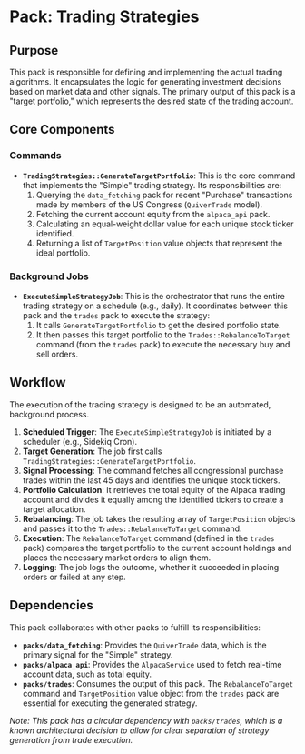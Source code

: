 # Pack: Trading Strategies

## Purpose

This pack is responsible for defining and implementing the actual trading algorithms. It encapsulates the logic for generating investment decisions based on market data and other signals. The primary output of this pack is a "target portfolio," which represents the desired state of the trading account.

## Core Components

### Commands

-   **`TradingStrategies::GenerateTargetPortfolio`**: This is the core command that implements the "Simple" trading strategy. Its responsibilities are:
    1.  Querying the `data_fetching` pack for recent "Purchase" transactions made by members of the US Congress (`QuiverTrade` model).
    2.  Fetching the current account equity from the `alpaca_api` pack.
    3.  Calculating an equal-weight dollar value for each unique stock ticker identified.
    4.  Returning a list of `TargetPosition` value objects that represent the ideal portfolio.

### Background Jobs

-   **`ExecuteSimpleStrategyJob`**: This is the orchestrator that runs the entire trading strategy on a schedule (e.g., daily). It coordinates between this pack and the `trades` pack to execute the strategy:
    1.  It calls `GenerateTargetPortfolio` to get the desired portfolio state.
    2.  It then passes this target portfolio to the `Trades::RebalanceToTarget` command (from the `trades` pack) to execute the necessary buy and sell orders.

## Workflow

The execution of the trading strategy is designed to be an automated, background process.

1.  **Scheduled Trigger**: The `ExecuteSimpleStrategyJob` is initiated by a scheduler (e.g., Sidekiq Cron).
2.  **Target Generation**: The job first calls `TradingStrategies::GenerateTargetPortfolio`.
3.  **Signal Processing**: The command fetches all congressional purchase trades within the last 45 days and identifies the unique stock tickers.
4.  **Portfolio Calculation**: It retrieves the total equity of the Alpaca trading account and divides it equally among the identified tickers to create a target allocation.
5.  **Rebalancing**: The job takes the resulting array of `TargetPosition` objects and passes it to the `Trades::RebalanceToTarget` command.
6.  **Execution**: The `RebalanceToTarget` command (defined in the `trades` pack) compares the target portfolio to the current account holdings and places the necessary market orders to align them.
7.  **Logging**: The job logs the outcome, whether it succeeded in placing orders or failed at any step.

## Dependencies

This pack collaborates with other packs to fulfill its responsibilities:

-   **`packs/data_fetching`**: Provides the `QuiverTrade` data, which is the primary signal for the "Simple" strategy.
-   **`packs/alpaca_api`**: Provides the `AlpacaService` used to fetch real-time account data, such as total equity.
-   **`packs/trades`**: Consumes the output of this pack. The `RebalanceToTarget` command and `TargetPosition` value object from the `trades` pack are essential for executing the generated strategy.

*Note: This pack has a circular dependency with `packs/trades`, which is a known architectural decision to allow for clear separation of strategy generation from trade execution.*
